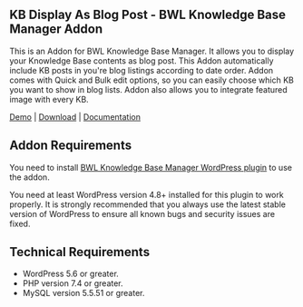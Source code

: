 ## KB Display As Blog Post - BWL Knowledge Base Manager Addon

This is an Addon for BWL Knowledge Base Manager. It allows you to display your Knowledge Base contents as blog post. This Addon automatically include KB posts in you're blog listings according to date order. Addon comes with Quick and Bulk edit options, so you can easily choose which KB you want to show in blog lists. Addon also allows you to integrate featured image with every KB.

[Demo](https://projects.bluewindlab.net/wpplugin/bkbm/) | [Download](https://bluewindlab.net/portfolio/kb-display-as-blog-post-addon/) | [Documentation](https://xenioushk.github.io/docs-plugins-addon/bkbm-addon/kdapb/index.html)

## Addon Requirements

You need to install [BWL Knowledge Base Manager WordPress plugin](https://1.envato.market/bkbm-wp) to use the addon.

You need at least WordPress version 4.8+ installed for this plugin to work properly. It is strongly recommended that you always use the latest stable version of WordPress to ensure all known bugs and security issues are fixed.

## Technical Requirements

- WordPress 5.6 or greater.
- PHP version 7.4 or greater.
- MySQL version 5.5.51 or greater.
